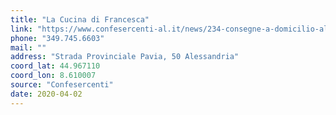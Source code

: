 ```yaml
---
title: "La Cucina di Francesca"
link: "https://www.confesercenti-al.it/news/234-consegne-a-domicilio-alessandria-lista-aggiornata-al-26-marzo.html"
phone: "349.745.6603"
mail: ""
address: "Strada Provinciale Pavia, 50 Alessandria"
coord_lat: 44.967110
coord_lon: 8.610007
source: "Confesercenti"
date: 2020-04-02
---
```



